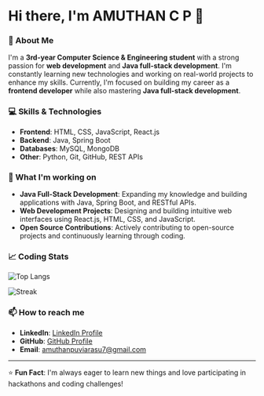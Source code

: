 # Hi there, I'm AMUTHAN C P 👋

### 🚀 About Me

I'm a **3rd-year Computer Science & Engineering student** with a strong passion for **web development** and **Java full-stack development**. I'm constantly learning new technologies and working on real-world projects to enhance my skills. Currently, I'm focused on building my career as a **frontend developer** while also mastering **Java full-stack development**.

### 💻 Skills & Technologies

- **Frontend**: HTML, CSS, JavaScript, React.js
- **Backend**: Java, Spring Boot
- **Databases**: MySQL, MongoDB
- **Other**: Python, Git, GitHub, REST APIs

### 🌟 What I'm working on

- **Java Full-Stack Development**: Expanding my knowledge and building applications with Java, Spring Boot, and RESTful APIs.
- **Web Development Projects**: Designing and building intuitive web interfaces using React.js, HTML, CSS, and JavaScript.
- **Open Source Contributions**: Actively contributing to open-source projects and continuously learning through coding.

### 📈 Coding Stats

![Top Langs](https://github-readme-stats.vercel.app/api/top-langs/?username=C-P-AMUTHAN&layout=compact&theme=radical)

![Streak](https://github-readme-streak-stats.herokuapp.com/?user=C-P-AMUTHAN&theme=radical)


### 📫 How to reach me

- **LinkedIn**: [LinkedIn Profile](https://www.linkedin.com/in/amuthan-c-p-3870ab252/)
- **GitHub**: [GitHub Profile](https://github.com/C-P-AMUTHAN)
- **Email**: amuthanpuviarasu7@gmail.com

---

⭐️ **Fun Fact**: I'm always eager to learn new things and love participating in hackathons and coding challenges!
